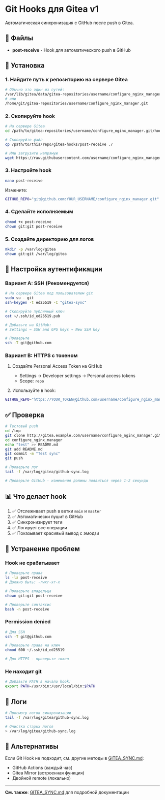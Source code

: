 # Git Hooks для Gitea v1

Автоматическая синхронизация с GitHub после push в Gitea.

## 📁 Файлы

- **post-receive** - Hook для автоматического push в GitHub

## 🚀 Установка

### 1. Найдите путь к репозиторию на сервере Gitea

```bash
# Обычно это один из путей:
/var/lib/gitea/data/gitea-repositories/username/configure_nginx_manager.git
# или
/home/git/gitea-repositories/username/configure_nginx_manager.git
```

### 2. Скопируйте hook

```bash
# На сервере Gitea
cd /path/to/gitea-repositories/username/configure_nginx_manager.git/hooks/

# Скопируйте файл
cp /path/to/this/repo/gitea-hooks/post-receive ./

# Или загрузите напрямую
wget https://raw.githubusercontent.com/username/configure_nginx_manager/main/gitea-hooks/post-receive
```

### 3. Настройте hook

```bash
nano post-receive
```

Измените:
```bash
GITHUB_REPO="git@github.com:YOUR_USERNAME/configure_nginx_manager.git"
```

### 4. Сделайте исполняемым

```bash
chmod +x post-receive
chown git:git post-receive
```

### 5. Создайте директорию для логов

```bash
mkdir -p /var/log/gitea
chown git:git /var/log/gitea
```

## 🔑 Настройка аутентификации

### Вариант A: SSH (Рекомендуется)

```bash
# На сервере Gitea под пользователем git
sudo su - git
ssh-keygen -t ed25519 -C "gitea-sync"

# Скопируйте публичный ключ
cat ~/.ssh/id_ed25519.pub

# Добавьте на GitHub:
# Settings → SSH and GPG keys → New SSH key

# Проверьте
ssh -T git@github.com
```

### Вариант B: HTTPS с токеном

1. Создайте Personal Access Token на GitHub
   - Settings → Developer settings → Personal access tokens
   - Scope: `repo`

2. Используйте в hook:
```bash
GITHUB_REPO="https://YOUR_TOKEN@github.com/username/configure_nginx_manager.git"
```

## ✅ Проверка

```bash
# Тестовый push
cd /tmp
git clone http://gitea.example.com/username/configure_nginx_manager.git
cd configure_nginx_manager
echo "test" >> README.md
git add README.md
git commit -m "Test sync"
git push

# Проверьте лог
tail -f /var/log/gitea/github-sync.log

# Проверьте GitHub - изменения должны появиться через 1-2 секунды
```

## 📊 Что делает hook

1. ✅ Отслеживает push в ветки `main` и `master`
2. ✅ Автоматически пушит в GitHub
3. ✅ Синхронизирует теги
4. ✅ Логирует все операции
5. ✅ Показывает красивый вывод с эмодзи

## 🐛 Устранение проблем

### Hook не срабатывает

```bash
# Проверьте права
ls -la post-receive
# Должно быть: -rwxr-xr-x

# Проверьте владельца
chown git:git post-receive

# Проверьте синтаксис
bash -n post-receive
```

### Permission denied

```bash
# Для SSH
ssh -T git@github.com

# Проверьте права на ключ
chmod 600 ~/.ssh/id_ed25519

# Для HTTPS - проверьте токен
```

### Не находит git

```bash
# Добавьте PATH в начало hook:
export PATH=/usr/bin:/usr/local/bin:$PATH
```

## 📝 Логи

```bash
# Просмотр логов синхронизации
tail -f /var/log/gitea/github-sync.log

# Очистка старых логов
> /var/log/gitea/github-sync.log
```

## 🔄 Альтернативы

Если Git Hook не подходит, см. другие методы в [GITEA_SYNC.md](../GITEA_SYNC.md):
- GitHub Actions (каждый час)
- Gitea Mirror (встроенная функция)
- Двойной remote (локально)

---

**См. также**: [GITEA_SYNC.md](../GITEA_SYNC.md) для подробной документации
